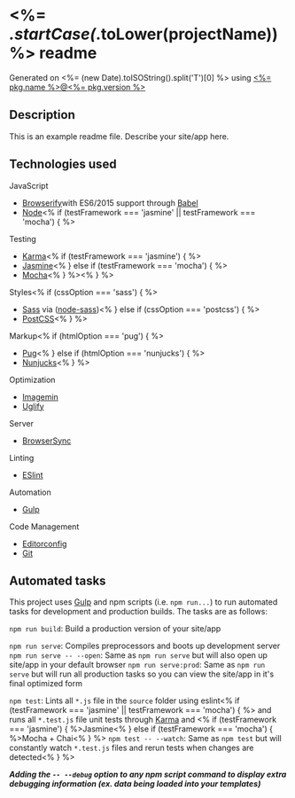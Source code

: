 # <%= _.startCase(_.toLower(projectName)) %> readme

Generated on <%= (new Date).toISOString().split('T')[0] %> using
[<%= pkg.name %>@<%= pkg.version %>](https://github.com/larsonjj/generator-yeogurt)

## Description

This is an example readme file.
Describe your site/app here.

## Technologies used

JavaScript

- [Browserify](http://browserify.org/)with ES6/2015 support through [Babel](https://babeljs.io/)
- [Node](https://nodejs.org/)<% if (testFramework === 'jasmine' || testFramework === 'mocha') { %>

Testing

- [Karma](http://karma-runner.github.io/4.0/index.html)<% if (testFramework === 'jasmine') { %>
- [Jasmine](http://jasmine.github.io/)<% } else if (testFramework === 'mocha') { %>
- [Mocha](http://mochajs.org/)<% } %><% } %>

Styles<% if (cssOption === 'sass') { %>

- [Sass](http://sass-lang.com/) via ([node-sass](https://github.com/sass/node-sass))<% } else if (cssOption === 'postcss') { %>
- [PostCSS](https://github.com/postcss/postcss)<% } %>

Markup<% if (htmlOption === 'pug') { %>

- [Pug](https://pugjs.org/api/reference.html)<% } else if (htmlOption === 'nunjucks') { %>
- [Nunjucks](https://mozilla.github.io/nunjucks/)<% } %>

Optimization

- [Imagemin](https://github.com/imagemin/imagemin)
- [Uglify](https://github.com/mishoo/UglifyJS)

Server

- [BrowserSync](http://www.browsersync.io/)

Linting

- [ESlint](http://eslint.org/)

Automation

- [Gulp](http://gulpjs.com)

Code Management

- [Editorconfig](http://editorconfig.org/)
- [Git](https://git-scm.com/)

## Automated tasks

This project uses [Gulp](http://gulpjs.com) and npm scripts (i.e. `npm run...`) to run automated tasks for development and production builds.
The tasks are as follows:

`npm run build`: Build a production version of your site/app

`npm run serve`: Compiles preprocessors and boots up development server
`npm run serve -- --open`: Same as `npm run serve` but will also open up site/app in your default browser
`npm run serve:prod`: Same as `npm run serve` but will run all production tasks so you can view the site/app in it's final optimized form

`npm test`: Lints all `*.js` file in the `source` folder using eslint<% if (testFramework === 'jasmine' || testFramework === 'mocha') { %> and runs all `*.test.js` file unit tests through [Karma](http://karma-runner.github.io/0.13/index.html) and <% if (testFramework === 'jasmine') { %>Jasmine<% } else if (testFramework === 'mocha') { %>Mocha + Chai<% } %>
`npm test -- --watch`: Same as `npm test` but will constantly watch `*.test.js` files and rerun tests when changes are detected<% } %>

**_Adding the `-- --debug` option to any npm script command to display extra debugging information (ex. data being loaded into your templates)_**
